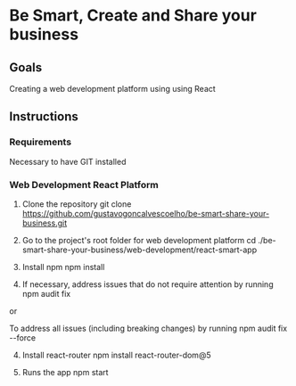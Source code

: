 # Be Smart, Create and Share your business

## Goals

Creating a web development platform using using React

## Instructions

### Requirements
Necessary to have GIT installed

### Web Development React Platform 

1. Clone the repository 
git clone https://github.com/gustavogoncalvescoelho/be-smart-share-your-business.git

1. Go to the project's root folder for web development platform
cd ./be-smart-share-your-business/web-development/react-smart-app

2. Install npm
npm install

3. If necessary, address issues that do not require attention by running
npm audit fix

or 

To address all issues (including breaking changes) by running
npm audit fix --force

4. Install react-router
npm install react-router-dom@5

5. Runs the app
npm start 
